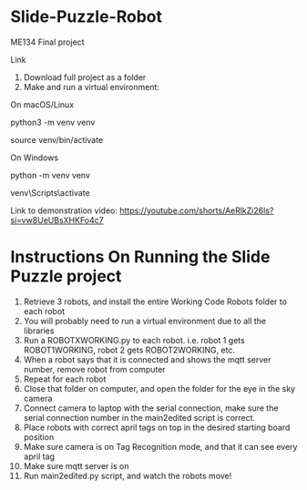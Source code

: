 # Slide-Puzzle-Robot
ME134 Final project

Link

1. Download full project as a folder
2. Make and run a virtual environment:

On macOS/Linux

python3 -m venv venv

source venv/bin/activate

On Windows

python -m venv venv

venv\Scripts\activate

Link to demonstration video:
https://youtube.com/shorts/AeRlkZi26ls?si=vw8UeUBsXHKFo4c7


# Instructions On Running the Slide Puzzle project

1. Retrieve 3 robots, and install the entire Working Code Robots folder to each robot
2. You will probably need to run a virtual environment due to all the libraries
3. Run a ROBOTXWORKING.py to each robot. i.e. robot 1 gets ROBOT1WORKING, robot 2 gets ROBOT2WORKING, etc.
4. When a robot says that it is connected and shows the mqtt server number, remove robot from computer
5. Repeat for each robot
6. Close that folder on computer, and open the folder for the eye in the sky camera
7. Connect camera to laptop with the serial connection, make sure the serial connection number in the main2edited script is correct.
8. Place robots with correct april tags on top in the desired starting board position
9. Make sure camera is on Tag Recognition mode, and that it can see every april tag
10. Make sure mqtt server is on
11. Run main2edited.py script, and watch the robots move!

